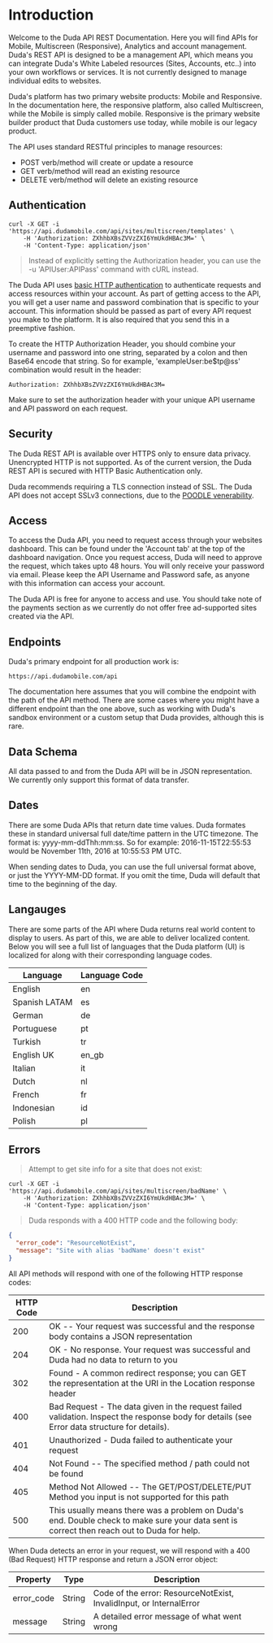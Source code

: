 # Introduction

Welcome to the Duda API REST Documentation. Here you will find APIs for Mobile, Multiscreen (Responsive), Analytics and account management. Duda's REST API is designed to be a management API, which means you can integrate Duda's White Labeled resources (Sites, Accounts, etc..) into your own workflows or services. It is not currently designed to manage individual edits to websites.

Duda's platform has two primary website products: Mobile and Responsive. In the documentation here, the responsive platform, also called Multiscreen, while the Mobile is simply called mobile. Responsive is the primary website builder product that Duda customers use today, while mobile is our legacy product.

The API uses standard RESTful principles to manage resources:

* POST verb/method will create or update a resource
* GET verb/method will read an existing resource
* DELETE verb/method will delete an existing resource

## Authentication

```shell
curl -X GET -i 'https://api.dudamobile.com/api/sites/multiscreen/templates' \
	-H 'Authorization: ZXhhbXBsZVVzZXI6YmUkdHBAc3M=' \ 
	-H 'Content-Type: application/json'
```
> Instead of explicitly setting the Authorization header, you can use the -u 'APIUser:APIPass' command with cURL instead.

The Duda API uses <a href="https://en.wikipedia.org/wiki/Basic_access_authentication" target="_blank">basic HTTP authentication</a> to authenticate requests and access resources within your account. As part of getting access to the API, you will get a user name and password combination that is specific to your account. This information should be passed as part of every API request you make to the platform. It is also required that you send this in a preemptive fashion. 

To create the HTTP Authorization Header, you should combine your username and password into one string, separated by a colon and then Base64 encode that string. So for example, 'exampleUser:be$tp@ss' combination would result in the header:

`Authorization: ZXhhbXBsZVVzZXI6YmUkdHBAc3M=`

<aside class="notice">
Make sure to set the authorization header with your unique API username and API password on each request.
</aside>

## Security 

The Duda REST API is available over HTTPS only to ensure data privacy. Unencrypted HTTP is not supported. As of the current version, the Duda REST API is secured with HTTP Basic Authentication only.

Duda recommends requiring a TLS connection instead of SSL. The Duda API does not accept SSLv3 connections, due to the [POODLE venerability](http://en.wikipedia.org/wiki/POODLE).  

## Access

To access the Duda API, you need to request access through your websites dashboard. This can be found under the 'Account tab' at the top of the dashboard navigation. Once you request access, Duda will need to approve the request, which takes upto 48 hours. You will only receive your password via email. Please keep the API Username and Password safe, as anyone with this information can access your account. 

The Duda API is free for anyone to access and use. You should take note of the payments section as we currently do not offer free ad-supported sites created via the API.

## Endpoints

Duda's primary endpoint for all production work is: 

`https://api.dudamobile.com/api`

The documentation here assumes that you will combine the endpoint with the path of the API method. There are some cases where you might have a different endpoint than the one above, such as working with Duda's sandbox environment or a custom setup that Duda provides, although this is rare. 

## Data Schema

All data passed to and from the Duda API will be in JSON representation. We currently only support this format of data transfer.

## Dates

There are some Duda APIs that return date time values. Duda formates these in standard universal full date/time pattern in the UTC timezone. The format is: yyyy-mm-ddThh:mm:ss. So for example: 2016-11-15T22:55:53 would be November 11th, 2016 at 10:55:53 PM UTC.

When sending dates to Duda, you can use the full universal format above, or just the YYYY-MM-DD format. If you omit the time, Duda will default that time to the beginning of the day. 

## Langauges

There are some parts of the API where Duda returns real world content to display to users. As part of this, we are able to deliver localized content. Below you will see a full list of languages that the Duda platform (UI) is localized for along with their corresponding language codes. 


Language | Language Code
--------- | -------
English | en
Spanish LATAM | es
German | de
Portuguese | pt
Turkish | tr
English UK | en_gb
Italian | it
Dutch | nl
French | fr
Indonesian | id
Polish | pl

## Errors

> Attempt to get site info for a site that does not exist:

```shell
curl -X GET -i 'https://api.dudamobile.com/api/sites/multiscreen/badName' \
    -H 'Authorization: ZXhhbXBsZVVzZXI6YmUkdHBAc3M=' \ 
    -H 'Content-Type: application/json'
```
> Duda responds with a 400 HTTP code and the following body:

```json
{
  "error_code": "ResourceNotExist",
  "message": "Site with alias 'badName' doesn't exist"
}
```

All API methods will respond with one of the following HTTP response codes:


HTTP Code | Description
---------- | -------
200 | OK -- Your request was successful and the response body contains a JSON representation
204 | OK - No response. Your request was successful and Duda had no data to return to you
302 | Found - A common redirect response; you can GET the representation at the URI in the Location response header
400 | Bad Request - The data given in the request failed validation. Inspect the response body for details (see Error data structure for details).
401 | Unauthorized - Duda failed to authenticate your request
404 | Not Found -- The specified method / path could not be found
405 | Method Not Allowed -- The GET/POST/DELETE/PUT Method you input is not supported for this path
500 | This usually means there was a problem on Duda's end. Double check to make sure your data sent is correct then reach out to Duda for help.

When Duda detects an error in your request, we will respond with a 400 (Bad Request) HTTP response and return a JSON error object:

Property | Type | Description
---------- | ---------- | ----------
error_code | String | Code of the error: ResourceNotExist, InvalidInput, or InternalError
message | String | A detailed error message of what went wrong
